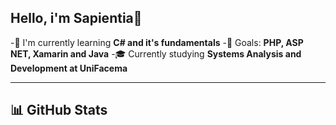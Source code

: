 ## Hello, i'm Sapientia👋

-🌱 I'm currently learning **C# and it's fundamentals**
-🎯 Goals: **PHP, ASP NET, Xamarin and Java**
-🎓 Currently studying **Systems Analysis and Development at UniFacema**

---

## 📊 GitHub Stats

<div style="display: inline-block; vertical-align: middle;>
  <img align="center" alt="CH-Cs" height="30" width="40" src="https://cdn.jsdelivr.net/gh/devicons/devicon@latest/icons/csharp/csharp-original.svg"/>
  
  
  
  
  
  </div>
